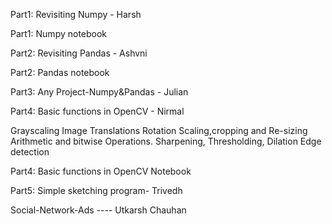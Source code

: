 

Part1: Revisiting Numpy                        - Harsh

Part1: Numpy notebook


Part2: Revisiting Pandas                       - Ashvni

Part2: Pandas notebook


Part3: Any Project-Numpy&Pandas                - Julian



Part4: Basic functions in OpenCV               - Nirmal

Grayscaling
Image Translations
Rotation
Scaling,cropping and Re-sizing
Arithmetic and bitwise Operations.
Sharpening, Thresholding, Dilation
Edge detection

Part4: Basic functions in OpenCV Notebook

Part5: Simple sketching program- Trivedh



Social-Network-Ads                        ----   Utkarsh Chauhan
